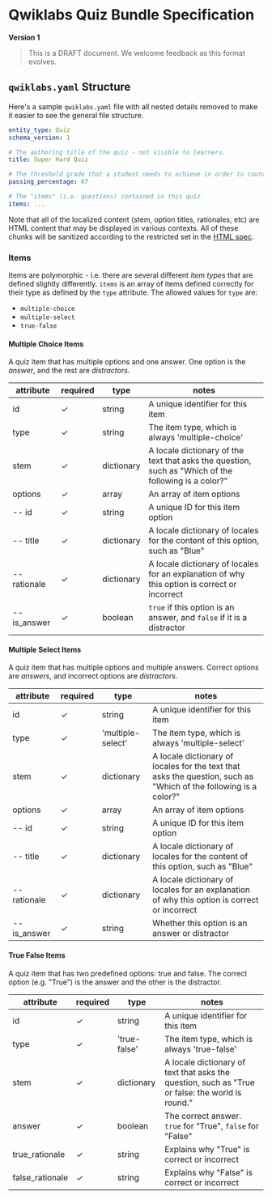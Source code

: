 # Qwiklabs Quiz Bundle Specification

**Version 1**

> This is a DRAFT document. We welcome feedback as this format evolves.

## `qwiklabs.yaml` Structure

Here's a sample `qwiklabs.yaml` file with all nested details removed to make it easier to see the general file structure.

```yml
entity_type: Quiz
schema_version: 1

# The authoring title of the quiz - not visible to learners.
title: Super Hard Quiz

# The threshold grade that a student needs to achieve in order to count as "passing" the quiz.
passing_percentage: 67

# The "items" (i.e. questions) contained in this quiz.
items: ...
```

Note that all of the localized content (stem, option titles, rationales, etc) are HTML content that may be displayed in various contexts. All of these chunks will be sanitized according to the restricted set in the [HTML spec](./html-spec.md).

### Items
Items are polymorphic - i.e. there are several different _item types_ that are defined slightly differently. `items` is an array of items defined correctly for their type as defined by the `type` attribute. The allowed values for `type` are:
- `multiple-choice`
- `multiple-select`
- `true-false`

#### Multiple Choice Items

A quiz item that has multiple options and one answer. One option is the _answer_, and the rest are _distractors_.

attribute               | required | type              | notes
----------------------- | -------- | ----------------- | -----------------------------------------
id                      | ✓        | string            | A unique identifier for this item
type                    | ✓        | string            | The item type, which is always 'multiple-choice'
stem                    | ✓        | dictionary        | A locale dictionary of the text that asks the question, such as "Which of the following is a color?"
options                 | ✓        | array             | An array of item options
-- id                   | ✓        | string            | A unique ID for this item option
-- title                | ✓        | dictionary        | A locale dictionary of locales for the content of this option, such as "Blue"
-- rationale            | ✓        | dictionary        | A locale dictionary of locales for an explanation of why this option is correct or incorrect
-- is_answer            | ✓        | boolean           | `true` if this option is an answer, and `false` if it is a distractor

#### Multiple Select Items

A quiz item that has multiple options and multiple answers. Correct options are _answers_, and incorrect options are _distractors_.

attribute               | required | type              | notes
----------------------- | -------- | ----------------- | -----------------------------------------
id                      | ✓        | string            | A unique identifier for this item
type                    | ✓        | 'multiple-select' | The item type, which is always 'multiple-select'
stem                    | ✓        | dictionary        | A locale dictionary of locales for the text that asks the question, such as "Which of the following is a color?"
options                 | ✓        | array             | An array of item options
-- id                   | ✓        | string            | A unique ID for this item option
-- title                | ✓        | dictionary        | A locale dictionary of locales for the content of this option, such as "Blue"
-- rationale            | ✓        | dictionary        | A locale dictionary of locales for an explanation of why this option is correct or incorrect
-- is_answer            | ✓        | string            | Whether this option is an answer or distractor

#### True False Items

A quiz item that has two predefined options: true and false. The correct option (e.g. "True") is the answer and the other is the distractor.

attribute               | required | type              | notes
----------------------- | -------- | ----------------- | -----------------------------------------
id                      | ✓        | string            | A unique identifier for this item
type                    | ✓        | 'true-false'      | The item type, which is always 'true-false'
stem                    | ✓        | dictionary        | A locale dictionary of text that asks the question, such as "True or false: the world is round."
answer                  | ✓        | boolean           | The correct answer. `true` for "True", `false` for "False"
true_rationale          | ✓        | string            | Explains why "True" is correct or incorrect
false_rationale         | ✓        | string            | Explains why "False" is correct or incorrect
